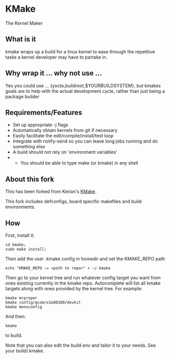 # KMake
The Kernel Maker

## What is it
kmake wraps up a build for a linux kernel to ease through the repetitive tasks a kernel developer may have to partake in.

## Why wrap it ... why not use ...

Yes you could use ... {yocto,buildroot,$YOURBUILDSYSTEM},
but kmakes goals are to help with the actual development cycle, rather than just being a package builder

## Requirements/Features

* Set up appropriate -j flags
* Automatically obtain kernels from git if necessary
* Easily facilitate the edit/compile/install/test loop
* Integrate with notify-send so you can leave long jobs running and do something else
* A build should not rely on 'environment variables'
* * You should be able to type make (or kmake) in any shell

## About this fork

This has been forked from Keiran's [KMake](https://github.com/kbingham/kmake).

This fork includes defconfigs, board specific makefiles and build environments.

## How

First, install it:

```
cd kmake;
sudo make install;
```

Then add the user .kmake config in homedir and set the KMAKE_REPO path

```
echo "KMAKE_REPO := <path to repo>" > ~/.kmake
```

Then go to your kernel tree and run whatever config target you want from ones existing currently in the kmake repo. Autocomplete will list all kmake targets along with ones provided by the kernel tree.
For example:

```
kmake mrproper
kmake config/qcom/x1e80100/devkit
kmake menuconfig
```

And then:

```
kmake
```

to build.

Note that you can also edit the build env and tailor it to your needs. See your build/.kmake.

